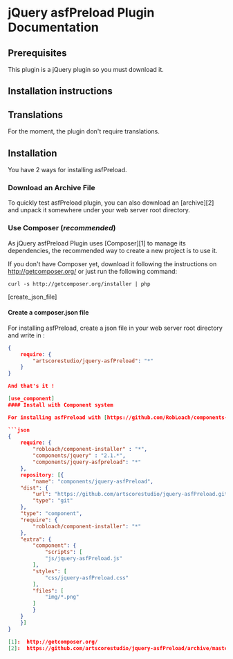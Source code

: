 jQuery asfPreload Plugin Documentation
======================================

Prerequisites
-------------

This plugin is a jQuery plugin so you must download it. 

Installation instructions
-------------------------

Translations
------------

For the moment, the plugin don't require translations.

Installation
------------

You have 2 ways for installing asfPreload.

### Download an Archive File

To quickly test asfPreload plugin, you can also download an [archive][2] and unpack it somewhere under your web server root directory.

### Use Composer (*recommended*)

As jQuery asfPreload Plugin uses [Composer][1] to manage its dependencies, the recommended way
to create a new project is to use it.

If you don't have Composer yet, download it following the instructions on
http://getcomposer.org/ or just run the following command:

    curl -s http://getcomposer.org/installer | php

[create_json_file]
#### Create a composer.json file

For installing asfPreload, create a json file in your web server root directory and write in :

```json
{
    require: {
        "artscorestudio/jquery-asfPreload": "*"
    }
}

And that's it !

[use_component]
#### Install with Component system

For installing asfPreload with [https://github.com/RobLoach/components-installer][RobLoach/component-installer], create a json file in your web server root directory and write in :

```json
{
    require: {
        "robloach/component-installer" : "*",
        "components/jquery" : "2.1.*",
        "components/jquery-asfpreload": "*"
    },
    repository: [{
        "name": "components/jquery-asfPreload",
	"dist": {
	    "url": "https://github.com/artscorestudio/jquery-asfPreload.git",
	    "type": "git"
	},
	"type": "component",	
	"require": {
	    "robloach/component-installer": "*"
	},
	"extra": {
	    "component": {
	        "scripts": [
		    "js/jquery-asfPreload.js"
		],
		"styles": [
		    "css/jquery-asfPreload.css"
		],
		"files": [
		    "img/*.png"
		]
	    }
	}
    }]
}

[1]:  http://getcomposer.org/
[2]:  https://github.com/artscorestudio/jquery-asfPreload/archive/master.zip
